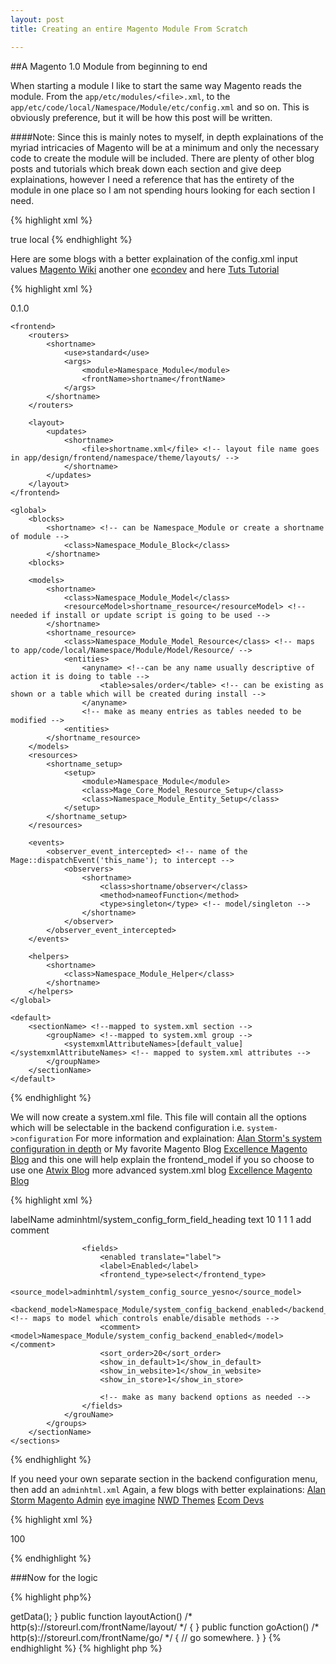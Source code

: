 ```yaml
---
layout: post
title: Creating an entire Magento Module From Scratch

---
```


##A Magento 1.0 Module from beginning to end

When starting a module I like to start the same way Magento reads the module. From the `app/etc/modules/<file>.xml`, to the `app/etc/code/local/Namespace/Module/etc/config.xml` and so on.  This is obviously preference, but it will be how this post will be written.

####Note: Since this is mainly notes to myself, in depth explainations of the myriad intricacies of Magento will be at a minimum and only the necessary code to create the module will be included.  There are plenty of other blog posts and tutorials which break down each section and give deep explainations, however I need a reference that has the entirety of the module in one place so I am not spending hours looking for each section I need.

{% highlight xml %}

<!-- app/etc/modules/Namespace_Module.xml -->
<?xml version="1.0"?>
<config>
    <modules>
        <Namespace_Module>
            <active>true</active>
            <codePool>local</codePool>
            <depends>
                <!-- only needed if module is depending on another module which in turn would need to load first, thus this would ensure the module loads first -->
            </depends>
        </Namespace_Module>
    </modules>
</config>
{% endhighlight %}

Here are some blogs with a better explaination of the config.xml input values [Magento Wiki](https://wiki.magento.com/display/m1wiki/config.xml+Reference)
another one [econdev](http://www.ecomdev.org/2010/08/31/magento-module-configuration-file-reference.html)
and here [Tuts Tutorial](http://code.tutsplus.com/tutorials/custom-back-end-configuration-in-magento--cms-23265)

{% highlight xml %}

<!-- app/code/local/Namespace/Module/etc/config.xml -->
<?xml version="1.0"?>
<config>
    <modules>
        <Namespace_Module>
            <version>0.1.0</version>
        </Namespace_Module>
    </modules>
    
    <frontend>
        <routers>
            <shortname>
                <use>standard</use>
                <args>
                    <module>Namespace_Module</module>
                    <frontName>shortname</frontName>
                </args>
            </shortname>
        </routers>

        <layout>
            <updates>
                <shortname>
                    <file>shortname.xml</file> <!-- layout file name goes in app/design/frontend/namespace/theme/layouts/ -->
                </shortname>
            </updates>
        </layout>
    </frontend>

    <global>
        <blocks>
            <shortname> <!-- can be Namespace_Module or create a shortname of module -->
                <class>Namespace_Module_Block</class>
            </shortname>
        <blocks>

        <models>
            <shortname>
                <class>Namespace_Module_Model</class>
                <resourceModel>shortname_resource</resourceModel> <!-- needed if install or update script is going to be used -->
            </shortname>
            <shortname_resource>
                <class>Namespace_Module_Model_Resource</class> <!-- maps to app/code/local/Namespace/Module/Model/Resource/ -->
                <entities>
                    <anyname> <!--can be any name usually descriptive of action it is doing to table -->
                        <table>sales/order</table> <!-- can be existing as shown or a table which will be created during install -->
                    </anyname>
                    <!-- make as meany entries as tables needed to be modified -->
                <entities>
            </shortname_resource>
        </models>
        <resources>
            <shortname_setup>
                <setup>
                    <module>Namespace_Module</module>
                    <class>Mage_Core_Model_Resource_Setup</class>
                    <class>Namespace_Module_Entity_Setup</class>
                </setup>
            </shortname_setup>
        </resources>

        <events>
            <observer_event_intercepted> <!-- name of the Mage::dispatchEvent('this_name'); to intercept -->
                <observers>
                    <shortname>
                        <class>shortname/observer</class>
                        <method>nameofFunction</method>
                        <type>singleton</type> <!-- model/singleton -->
                    </shortname>
                </observer>
            </observer_event_intercepted>
        </events>

        <helpers>
            <shortname>
                <class>Namespace_Module_Helper</class>
            </shortname>
        </helpers>
    </global>
    
    <default>
        <sectionName> <!--mapped to system.xml section -->
            <groupName> <!--mapped to system.xml group -->
                <systemxmlAttributeNames>[default_value]</systemxmlAttributeNames> <!-- mapped to system.xml attributes -->
            </groupName>
        </sectionName>
    </default>
</config>
                
{% endhighlight %}                

We will now create a system.xml file.  This file will contain all the options which will be selectable in the backend configuration i.e. `system->configuration`
For more information and explaination: [Alan Storm's system configuration in depth](http://alanstorm.com/magento_system_configuration_in_depth_tutorial) 
or My favorite Magento Blog [Excellence Magento Blog](http://excellencemagentoblog.com/blog/2011/09/22/magento-part8-series-systemxml/)
and this one will help explain the frontend_model if you so choose to use one [Atwix Blog](http://www.atwix.com/magento/frontend-backend-source/)
more advanced system.xml blog [Excellence Magento Blog](http://excellencemagentoblog.com/blog/2011/09/22/magento-part9-series-systemxml-advanced/)

{% highlight xml %}

<!-- app/etc/code/local/Namespace/Module/etc/system.xml -->

<config>
    <sections>
        <sectionName> <!-- if default value maps to config.xml sectioName -->
            <groups>
                <groupName translate="label"> <!-- for default values maps to config.xml translates languages with translate tag-->
        <!-- For more information http://alanstorm.com/magento_system_configuration_in_depth_tutorial -->
                    <label>labelName</label <!-- will be the group in backend -->
                    <frontend_model>adminhtml/system_config_form_field_heading</frontend_model> <!-- maps to model in /app/code/core/Mage/Adminhtml/Block/System/Config/Form/Field/Heading.php -->
                    <frontend_type>text</frontend_type>
                    <sort_order>10</sort_order>
                    <show_in_default>1</show_in_default>
                    <show_in_website>1</show_in_website>
                    <show_in_store>1</show_in_store>
                    <comment>add comment</comment> <!-- area where text wil be input in backend -->

                    <fields>
                        <enabled translate="label">
                        <label>Enabled</label>
                        <frontend_type>select</frontend_type>
                        <source_model>adminhtml/system_config_source_yesno</source_model>
                        <backend_model>Namespace_Module/system_config_backend_enabled</backend_model> <!-- maps to model which controls enable/disable methods -->
                        <comment><model>Namespace_Module/system_config_backend_enabled</model></comment>
                        <sort_order>20</sort_order>
                        <show_in_default>1</show_in_default>
                        <show_in_website>1</show_in_website>
                        <show_in_store>1</show_in_store>

                        <!-- make as many backend options as needed -->
                    </fields>
                </grouName>
            </groups>
        </sectionName>
    </sections>
</config>

{% endhighlight %}

If you need your own separate section in the backend configuration menu, then add an `adminhtml.xml`
Again, a few blogs with better explainations:
[Alan Storm Magento Admin](http://alanstorm.com/magento_admin_hello_world_revisited)
[eye imagine](http://www.eyemaginetech.com/blog/magento/magento-custom-development-adminhtml-xml-reports)
[NWD Themes](http://nwdthemes.com/2014/09/25/adminhtml-xml-details/)
[Ecom Devs](http://www.ecomdev.org/2010/10/28/defining-acl-resources-custom-and-admin-menu-in-magento.html)

{% highlight xml %}

<!-- app/code/local/Namespace/Module/etc/adminhtml.xml -->
<config>
    <acl>
        <resources>
            <all>
                <title>Allow Everything</title>
            </all>
            <admin>
                <children>
                    <system>
                        <children>
                            <config>
                                <children>
                                    <namespace_module translate="title">
                                        <title>Configuration Title</title>
                                        <sort_order>100</sort_order>
                                    </namespace_module>
                                </children>
                            </config>
                        </children>
                    </system>
                </children>
            </admin>
        </resources>
    </acl>
</config>

{% endhighlight %}

###Now for the logic

{% highlight php%}

<?php

// app/code/local/Namespace/Module/Model/Filename.php

class Namespace_Module_Model_Filename extends Mage_Core_Model_Abstract
{
    public function getData()
    {
        // call data from database.
    }
}
{% endhighlight %}

{% highlight php %}

<?php

// app/code/local/Namespace/Module/controllers/FilenameController.php // indexController.php

class Namespace_Module_FilenameController /* indexController */ extends Mage_Core_Controller_Front_Action // must end in Controller
{
public function indexAction() /* must end in Action. http(s)://storeurl.com/frontName/ (frontName in config.xml) */
    {
        //initial index action
    }

    public function modelAction() /* http(s)://storeurl.com/frontName/model/ */
    {
        Mage::getModel('shortname/modelfilename')->getData();
    }

    public function layoutAction() /* http(s)://storeurl.com/frontName/layout/ */
    {
    
    }
    public function goAction() /* http(s)://storeurl.com/frontName/go/ */
    {
        // go somewhere.
    }
}

{% endhighlight %}

{% highlight php %}
<?php

// app/code/local/Namespace_Module_Model_Resource_Filename.php

class Namespace_Module_Model_Resource_Filename extends Mage_Core_Model_Resource_Abstract
{
    public function changeDatabase()
    {
        //update/write to database.
    }
}
{% endhighlight %}

###Now for the frontend. Template files, Layout,xml files. Having fun yet?

{% highlight php %}


{% endhighlight %}
##This is just the beginning, not the end...I'll be adding the template (.phtml) and logic (.php) files here shortly... I just wanted to get this published so I don't have to go to 6 different sites to get this information.
